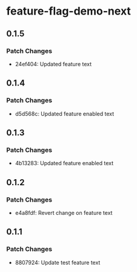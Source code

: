 # feature-flag-demo-next

## 0.1.5

### Patch Changes

- 24ef404: Updated feature text

## 0.1.4

### Patch Changes

- d5d568c: Updated feature enabled text

## 0.1.3

### Patch Changes

- 4b13283: Updated feature enabled text

## 0.1.2

### Patch Changes

- e4a8fdf: Revert change on feature text

## 0.1.1

### Patch Changes

- 8807924: Update test feature text
